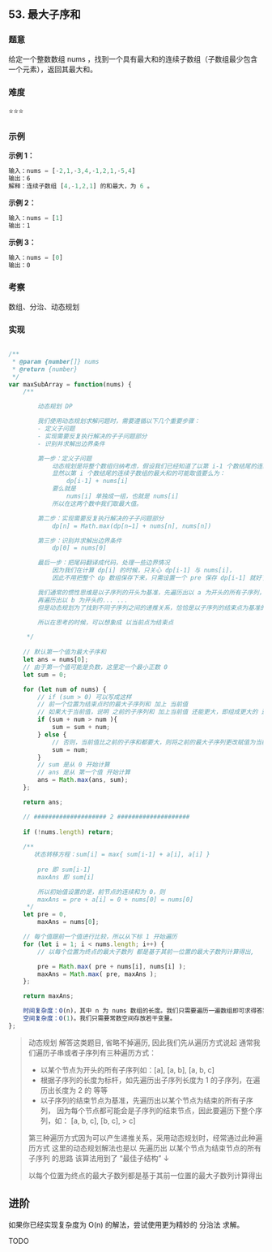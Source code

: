 ## 53. 最大子序和

### 题意

给定一个整数数组 nums ，找到一个具有最大和的连续子数组（子数组最少包含一个元素），返回其最大和。 

### 难度

⭐⭐⭐

### 示例

**示例 1：**

```javascript
输入：nums = [-2,1,-3,4,-1,2,1,-5,4]
输出：6
解释：连续子数组 [4,-1,2,1] 的和最大，为 6 。
```

**示例 2：**

```javascript
输入：nums = [1]
输出：1
```

**示例 3：**

```javascript
输入：nums = [0]
输出：0
```

### 考察

数组、分治、动态规划

### 实现

```javascript

/**
 * @param {number[]} nums
 * @return {number}
 */
var maxSubArray = function(nums) {
    /**

        动态规划 DP

        我们使用动态规划求解问题时，需要遵循以下几个重要步骤：
        - 定义子问题
        - 实现需要反复执行解决的子子问题部分
        - 识别并求解出边界条件

        第一步：定义子问题
            动态规划是将整个数组归纳考虑，假设我们已经知道了以第 i-1 个数结尾的连续子数组的最大和为 dp[i-1]，
            显然以第 i 个数结尾的连续子数组的最大和的可能取值要么为：
                dp[i-1] + nums[i]
            要么就是
                nums[i] 单独成一组，也就是 nums[i] 
            所以在这两个数中我们取最大值。

        第二步：实现需要反复执行解决的子子问题部分
            dp[n] = Math.max(dp[n−1] + nums[n], nums[n])

        第三步：识别并求解出边界条件
            dp[0] = nums[0]

        最后一步：把尾码翻译成代码，处理一些边界情况
            因为我们在计算 dp[i] 的时候，只关心 dp[i-1] 与 nums[i]，
            因此不用把整个 dp 数组保存下来，只需设置一个 pre 保存 dp[i-1] 就好了。

        我们通常的惯性思维是以子序列的开头为基准，先遍历出以 a 为开头的所有子序列，
        再遍历出以 b 为开头的... ...
        但是动态规划为了找到不同子序列之间的递推关系，恰恰是以子序列的结束点为基准的。

        所以在思考的时候，可以想象成 以当前点为结束点

     */
    
    // 默认第一个值为最大子序和
    let ans = nums[0];
    // 由于第一个值可能是负数，这里定一个最小正数 0
    let sum = 0;

    for (let num of nums) {
        // if (sum > 0) 可以写成这样
        // 前一个位置为结束点时的最大子序列和 加上 当前值
        // 如果大于当前值，说明 之前的子序列和 加上当前值 还能更大，即组成更大的 连续子序和
        if (sum + num > num ){
            sum = sum + num;
        } else {
            // 否则，当前值比之前的子序和都要大，则将之前的最大子序列更改赋值为当前值
            sum = num;
        }
        // sum 是从 0 开始计算
        // ans 是从 第一个值 开始计算
        ans = Math.max(ans, sum);
    };

    return ans;

    // #################### 2 ####################
    
    if (!nums.length) return;
    
    /**
       状态转移方程：sum[i] = max{ sum[i-1] + a[i], a[i] }
       
        pre 即 sum[i-1]
        maxAns 即 sum[i]

        所以初始值设置的是，前节点的连续和为 0，则
        maxAns = pre + a[i] = 0 + nums[0] = nums[0]
     */
    let pre = 0,
        maxAns = nums[0];

    // 每个值跟前一个值进行比较，所以从下标 1 开始遍历
    for (let i = 1; i < nums.length; i++) {
        // 以每个位置为终点的最大子数列 都是基于其前一位置的最大子数列计算得出,

        pre = Math.max( pre + nums[i], nums[i] );
        maxAns = Math.max( pre, maxAns );
    };

    return maxAns;

    时间复杂度：O(n)，其中 n 为 nums 数组的长度。我们只需要遍历一遍数组即可求得答案。
    空间复杂度：O(1)。我们只需要常数空间存放若干变量。
};

```

> 动态规划
> 解答这类题目, 省略不掉遍历, 因此我们先从遍历方式说起
> 通常我们遍历子串或者子序列有三种遍历方式：
> 
> - 以某个节点为开头的所有子序列如：[a], [a, b], [a, b, c]
> - 根据子序列的长度为标杆，如先遍历出子序列长度为 1 的子序列，在遍历出长度为 2 的 等等
> - 以子序列的结束节点为基准，先遍历出以某个节点为结束的所有子序列，
> 因为每个节点都可能会是子序列的结束节点，因此要遍历下整个序列，如： [a, b, c], [b, c], > c]
>
> 第三种遍历方式因为可以产生递推关系，采用动态规划时，经常通过此种遍历方式
> 这里的动态规划解法也是以 先遍历出 以某个节点为结束节点的所有子序列 的思路
> 该算法用到了 “最佳子结构” ↓
>
> 以每个位置为终点的最大子数列都是基于其前一位置的最大子数列计算得出

## 进阶

如果你已经实现复杂度为 O(n) 的解法，尝试使用更为精妙的 分治法 求解。

TODO